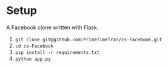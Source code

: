 # Setup

A Facebook clone written with Flask.

1. `git clone git@github.com:PrimeTimeTran/cs-Facebook.git`
2. `cd cs-Facebook`
3. `pip install -r requirements.txt`
4. `python app.py`
